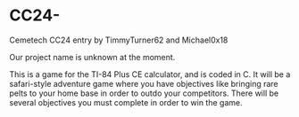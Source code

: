 # CC24-
Cemetech CC24 entry by TimmyTurner62 and Michael0x18

Our project name is unknown at the moment.

This is a game for the TI-84 Plus CE calculator, and is coded in C.
It will be a safari-style adventure game where you have objectives like bringing rare pelts to your home base in order to outdo your competitors. There will be several objectives you must complete in order to win the game. 
